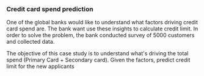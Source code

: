 ### Credit card spend prediction

One of the global banks would like to understand what factors driving credit card spend are. The
bank want use these insights to calculate credit limit. In order to solve the problem, the bank
conducted survey of 5000 customers and collected data.

The objective of this case study is to understand what's driving the total spend (Primary Card +
Secondary card). Given the factors, predict credit limit for the new applicants
